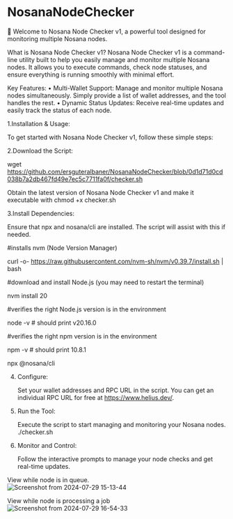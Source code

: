 # NosanaNodeChecker
🚀 Welcome to Nosana Node Checker v1, a powerful tool designed for monitoring multiple Nosana nodes.

What is Nosana Node Checker v1?
Nosana Node Checker v1 is a command-line utility built to help you easily manage and monitor multiple Nosana nodes. It allows you to execute commands, check node statuses, and ensure everything is running smoothly with minimal effort.

Key Features:
    • Multi-Wallet Support: Manage and monitor multiple Nosana nodes simultaneously. Simply provide a list of wallet addresses, and the tool handles the rest.
    • Dynamic Status Updates: Receive real-time updates and easily track the status of each node.


1.Installation & Usage:

To get started with Nosana Node Checker v1, follow these simple steps:
    
2.Download the Script: 

wget https://github.com/ersguteralbaner/NosanaNodeChecker/blob/0d1d71d0cd038b7a2db467fd49e7ec5c7711fa0f/checker.sh

Obtain the latest version of Nosana Node Checker v1 and make it executable with chmod +x checker.sh

3.Install Dependencies:

Ensure that npx and nosana/cli are installed. The script will assist with this if needed.

#installs nvm (Node Version Manager)

curl -o- https://raw.githubusercontent.com/nvm-sh/nvm/v0.39.7/install.sh | bash

#download and install Node.js (you may need to restart the terminal)

nvm install 20

#verifies the right Node.js version is in the environment

node -v # should print v20.16.0

#verifies the right npm version is in the environment

npm -v # should print 10.8.1

npx @nosana/cli

4. Configure:
   
   Set your wallet addresses and RPC URL in the script. You can get an individual RPC URL for free at https://www.helius.dev/.
   
5. Run the Tool:

   Execute the script to start managing and monitoring your Nosana nodes. ./checker.sh
   
7. Monitor and Control:
   
   Follow the interactive prompts to manage your node checks and get real-time updates.

View while node is in queue.   
![Screenshot from 2024-07-29 15-13-44](https://github.com/user-attachments/assets/46b91a05-2fbe-4a78-bf1b-6095ac87d879)

View while node is processing a job
![Screenshot from 2024-07-29 16-54-33](https://github.com/user-attachments/assets/5db47ae1-e82b-4d53-bc16-e09f7d06ee4c)

